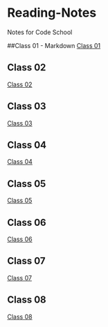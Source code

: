 # Reading-Notes
Notes for Code School

##Class 01 - Markdown 
[Class 01](102/Class01/Cnotes01.md)
## Class 02
[Class 02](102/Class02/02notes.md)
## Class 03
[Class 03](102/Class03/Cnotes3.md)
## Class 04
[Class 04](102/Class04/04notes.md)
## Class 05
[Class 05](102/Class05/README.md)
## Class 06
[Class 06](102/Class06/C06.md)
## Class 07
 [Class 07](102/Class07/Class07notes.md)
 ## Class 08 
  [Class 08](102/Class08/C08notes.md)